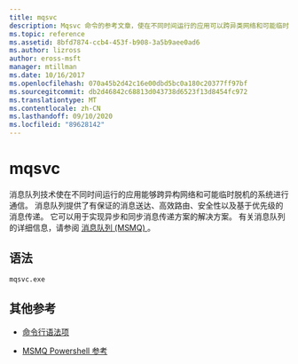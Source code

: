 ```yaml
---
title: mqsvc
description: Mqsvc 命令的参考文章，使在不同时间运行的应用可以跨异类网络和可能临时脱机的系统进行通信。
ms.topic: reference
ms.assetid: 8bfd7874-ccb4-453f-b908-3a5b9aee0ad6
ms.author: lizross
author: eross-msft
manager: mtillman
ms.date: 10/16/2017
ms.openlocfilehash: 070a45b2d42c16e00dbd5bc0a180c20377ff97bf
ms.sourcegitcommit: db2d46842c68813d043738d6523f13d8454fc972
ms.translationtype: MT
ms.contentlocale: zh-CN
ms.lasthandoff: 09/10/2020
ms.locfileid: "89628142"
---
```

# <a name="mqsvc"></a>mqsvc

消息队列技术使在不同时间运行的应用能够跨异构网络和可能临时脱机的系统进行通信。 消息队列提供了有保证的消息送达、高效路由、安全性以及基于优先级的消息传递。 它可以用于实现异步和同步消息传递方案的解决方案。 有关消息队列的详细信息，请参阅 [消息队列 (MSMQ) ](/previous-versions/windows/desktop/legacy/ms711472(v=vs.85))。

## <a name="syntax"></a>语法

```
mqsvc.exe
```

## <a name="additional-references"></a>其他参考

- [命令行语法项](command-line-syntax-key.md)

- [MSMQ Powershell 参考](/powershell/module/msmq/?view=win10-ps)
